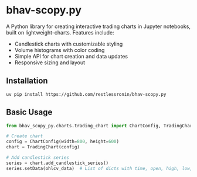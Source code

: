 # bhav-scopy.py

A Python library for creating interactive trading charts in Jupyter notebooks, built on lightweight-charts. Features include:

- Candlestick charts with customizable styling
- Volume histograms with color coding
- Simple API for chart creation and data updates
- Responsive sizing and layout

## Installation
```
uv pip install https://github.com/restlessronin/bhav-scopy.py
```

## Basic Usage
```python
from bhav_scopy_py.charts.trading_chart import ChartConfig, TradingChart

# Create chart
config = ChartConfig(width=800, height=600)
chart = TradingChart(config)

# Add candlestick series
series = chart.add_candlestick_series()
series.setData(ohlcv_data)  # List of dicts with time, open, high, low, close
```
